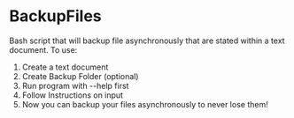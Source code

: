 # BackupFiles
Bash script that will backup file asynchronously that are stated within a text document.
To use: 
1) Create a text document
2) Create Backup Folder (optional)
3) Run program with --help first
4) Follow Instructions on input
5) Now you can backup your files asynchronously to never lose them! 
